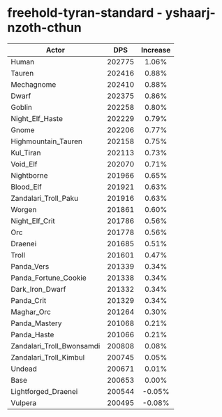 # freehold-tyran-standard - yshaarj-nzoth-cthun
| Actor | DPS | Increase |
|---|:---:|:---:|
|Human|202775|1.06%|
|Tauren|202416|0.88%|
|Mechagnome|202410|0.88%|
|Dwarf|202375|0.86%|
|Goblin|202258|0.80%|
|Night_Elf_Haste|202229|0.79%|
|Gnome|202206|0.77%|
|Highmountain_Tauren|202158|0.75%|
|Kul_Tiran|202113|0.73%|
|Void_Elf|202070|0.71%|
|Nightborne|201966|0.65%|
|Blood_Elf|201921|0.63%|
|Zandalari_Troll_Paku|201916|0.63%|
|Worgen|201861|0.60%|
|Night_Elf_Crit|201786|0.56%|
|Orc|201778|0.56%|
|Draenei|201685|0.51%|
|Troll|201601|0.47%|
|Panda_Vers|201339|0.34%|
|Panda_Fortune_Cookie|201338|0.34%|
|Dark_Iron_Dwarf|201332|0.34%|
|Panda_Crit|201329|0.34%|
|Maghar_Orc|201264|0.30%|
|Panda_Mastery|201068|0.21%|
|Panda_Haste|201066|0.21%|
|Zandalari_Troll_Bwonsamdi|200808|0.08%|
|Zandalari_Troll_Kimbul|200745|0.05%|
|Undead|200671|0.01%|
|Base|200653|0.00%|
|Lightforged_Draenei|200544|-0.05%|
|Vulpera|200495|-0.08%|
